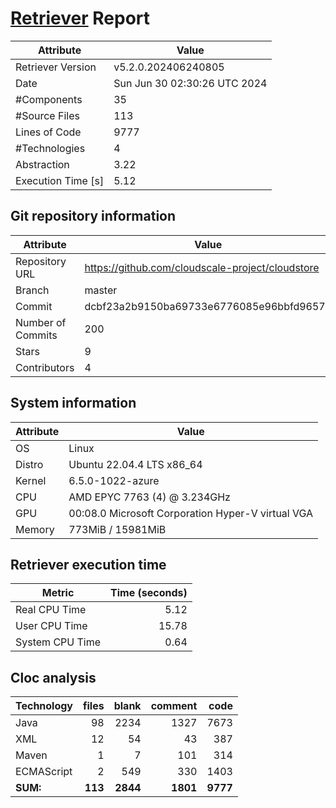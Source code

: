 # [Retriever](https://github.com/PalladioSimulator/Palladio-ReverseEngineering-Retriever) Report
| Attribute          | Value |
| ------------------ | ----- |
| Retriever Version  | v5.2.0.202406240805 |
| Date               | Sun Jun 30 02:30:26 UTC 2024 |
| #Components        | 35 |
| #Source Files      | 113 |
| Lines of Code      | 9777 |
| #Technologies      | 4 |
| Abstraction        | 3.22 |
| Execution Time [s] | 5.12 |

## Git repository information
|      Attribute    | Value |
| ----------------- | ----- |
| Repository URL    | https://github.com/cloudscale-project/cloudstore |
| Branch            | master |
| Commit            | dcbf23a2b9150ba69733e6776085e96bbfd96572 |
| Number of Commits | 200 |
| Stars             | 9 |
| Contributors      | 4 |


## System information
| Attribute | Value |
| --------- | ----- |
| OS | Linux  |
| Distro | Ubuntu 22.04.4 LTS x86_64  |
| Kernel | 6.5.0-1022-azure  |
| CPU | AMD EPYC 7763 (4) @ 3.234GHz  |
| GPU | 00:08.0 Microsoft Corporation Hyper-V virtual VGA  |
| Memory | 773MiB / 15981MiB  |

## Retriever execution time
| Metric | Time (seconds) |
| --- | ---: |
| Real CPU Time | 5.12 |
| User CPU Time | 15.78 |
| System CPU Time | 0.64 |
<!--
Explainations:
- __Real CPU Time__: actual time the command has run (can be less than total time spent in user and system mode for multi-threaded processes)
- __User CPU Time__: time the command has spent running in user mode
- __System CPU Time__: time the command has spent running in system or kernel mode
-->

## Cloc analysis

<!-- github.com/AlDanial/cloc v 1.90  T=0.29 s (456.6 files/s, 78676.6 lines/s) -->

|Technology|files|blank|comment|code|
|:-------|-------:|-------:|-------:|-------:|
|Java|98|2234|1327|7673|
|XML|12|54|43|387|
|Maven|1|7|101|314|
|ECMAScript|2|549|330|1403|
|**SUM:**|**113**|**2844**|**1801**|**9777**|
